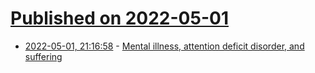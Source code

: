 # [Published on 2022-05-01](index.md)

* [2022-05-01, 21:16:58](https://news.ycombinator.com/item?id=31228738) - [Mental illness, attention deficit disorder, and suffering](https://blog.plover.com/brain/add.html)
